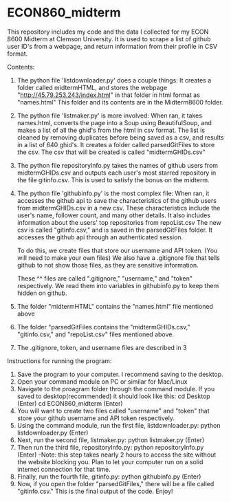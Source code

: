 # ECON860_midterm
This repository includes my code and the data I collected for my ECON 8600 Midterm at Clemson University. It is used to scrape a list of github user ID's from a webpage, and return information from their profile in CSV format.

Contents:

1.	The python file 'listdownloader.py' does a couple things: 
      It creates a folder called midtermHTML, and stores the webpage "http://45.79.253.243/index.html" in that folder in html format as "names.html" 
      This folder and its contents are in the Midterm8600 folder.
2.	The python file 'listmaker.py' is more involved: 
    	When ran, it takes names.html, converts the page into a Soup using BeautifulSoup, and makes a list of all the ghid's from the html in csv format. 
      The list is cleaned by removing duplicates before being saved as a csv, and results in a list of 640 ghid's. 
      It creates a folder called parsedGitFiles to store the csv. 
      The csv that will be created is called "midtermGHIDs.csv"
3.    The python file repositoryInfo.py takes the names of github users from midtermGHIDs.csv and outputs each user's most starred repository in the file gitinfo.csv. This is used to satisfy the bonus on the midterm.
4.	The python file 'githubinfo.py' is the most complex file: 
    	When ran, it accesses the github api to save the characteristics of the github users from midtermGHIDs.csv in a new csv.
      These characteristics include the user's name, follower count, and many other details. 
      It also includes information about the users' top repositories from repoList.csv
      The new csv is called "gitinfo.csv," and is saved in the parsedGitFiles folder. 
      It accesses the github api through an authenticated session. 
      
      To do this, we create files that store our username and API token. (You will need to make your own files)
      We also have a .gitignore file that tells github to not show those files, as they are sensitive information.
      
      These ^^ files are called ".gitignore," "username," and "token" respectively.
      We read them into variables in githubinfo.py to keep them hidden on github.
5.	The folder "midtermHTML" contains the "names.html" file mentioned above
6.	The folder "parsedGitFiles contains the "midtermGHIDs.csv," "gitinfo.csv," and "repoList.csv" files mentioned above.
7.	The .gitignore, token, and username files are described in 3

Instructions for running the program:

1.	Save the program to your computer. I recommend saving to the desktop.
2.	Open your command module on PC or similar for Mac/Linux
3.	Navigate to the proagram folder through the command module. If you saved to desktop(recommended) it should look like this: cd Desktop (Enter) cd ECON860_midterm (Enter)
4.	You will want to create two files called "username" and "token" that store your github username and API token respectively. 
5.	Using the command module, run the first file, listdownloader.py: python listdownloader.py (Enter)
6.	Next, run the second file, listmaker.py: python listmaker.py (Enter)
7.	Then run the third file, repositoryInfo.py: python repositoryInfo.py (Enter)
      -Note: this step takes nearly 2 hours to access the site without the website blocking you. Plan to let your             computer run on a solid internet connection for that time.
8.	Finally, run the fourth file, gitinfo.py: python githubinfo.py (Enter)
9.	Now, if you open the folder "parsedGitFiles," there will be a file called "gitinfo.csv." This is the final output of the code. Enjoy!
